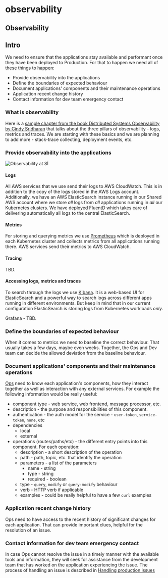 # observability

## Observability

## Intro

We need to ensure that the applications stay available and performant once they have been deployed to Production. For that to happen we need all of these things to happen:

- Provide observability into the applications
- Define the boundaries of expected behaviour
- Document applications' components and their maintenance operations
- Application recent change history
- Contact information for dev team emergency contact

### What is observability

Here is a [sample chapter from the book Distributed Systems Observability by Cindy Sridharan](https://www.oreilly.com/library/view/distributed-systems-observability/9781492033431/ch04.html) that talks about the three pillars of observability - logs, metrics and traces. We are starting with these basics and we are planning to add more - stack-trace collecting, deployment events, etc.

### Provide observability into the applications

![Observability at SÍ](../.gitbook/assets/logging-metrics-traces.svg)

#### Logs

All AWS services that we use send their logs to AWS CloudWatch. This is in addition to the copy of the logs stored in the AWS Logs account. Additionally, we have an AWS ElasticSearch instance running in our Shared AWS account where we store _all_ logs from _all_ applications running in _all_ our Kubernetes clusters. We have deployed FluentD which takes care of delivering automatically all logs to the central ElasticSearch.

#### Metrics

For storing and querying metrics we use [Prometheus](https://prometheus.io) which is deployed in each Kubernetes cluster and collects metrics from all applications running there. AWS services send their metrics to AWS CloudWatch.

#### Tracing

TBD.

#### Accessing logs, metrics and traces

To search through the logs we use [Kibana](https://kibana.shared.devland.is). It is a web-based UI for ElasticSearch and a powerful way to search logs across different apps running in different environments. But keep in mind that in our current configuration ElasticSearch is storing logs from Kubernetes workloads _only_.

Grafana - TBD.

### Define the boundaries of expected behaviour

When it comes to metrics we need to baseline the correct behaviour. That usually takes a few days, maybe even weeks. Together, the Ops and Dev team can decide the allowed deviation from the baseline behaviour.

### Document applications' components and their maintenance operations

[Ops](https://github.com/island-is/handbook/tree/2d1b3fb82b49f40a4ee6cee1d93a855e48bb3be2/devops/personas.md#ops) need to know each application's components, how they interact together as well as interaction with any external services. For example the following information would be really useful:

- component type - web service, web frontend, message processor, etc.
- description - the purpose and responsibilities of this component.
- authentication - the auth model for the service - `user-token`, `service-token`, `none`, etc
- dependencies
  - local
  - external
- operations (routes/paths/etc) - the different entry points into this component. For each operation:
  - description - a short description of the operation
  - path - path, topic, etc. that identify the operation
  - parameters - a list of the parameters
    - name - string
    - type - string
    - required - boolean
  - type - `query`, `modify` or `query-modify` behaviour
  - verb - HTTP verb if applicable
  - examples - could be really helpful to have a few `curl` examples

### Application recent change history

Ops need to have access to the recent history of significant changes for each application. That can provide important clues, helpful for the resolution of an issue.

### Contact information for dev team emergency contact

In case Ops cannot resolve the issue in a timely manner with the available tools and information, they will seek for assistance from the development team that has worked on the application experiencing the issue. The process of handling an issue is described in [Handling production issues](https://github.com/island-is/handbook/tree/2d1b3fb82b49f40a4ee6cee1d93a855e48bb3be2/devops/handling-production-issues.md)
